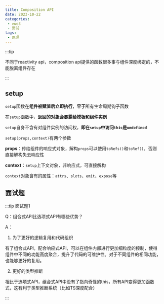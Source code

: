 ```yaml
---
title: Composition API
date: 2023-10-22
categories:
 - vue3
 - 面试
tags:
 - 原理
---
```


:::tip

不同于reactivity api，composition api提供的函数很多事与组件深度绑定的，不能脱离组件存在

:::

## setup

`setup`函数在**组件被赋值后立即执行**，**早于**所有生命周期钩子函数

在`setup`函数中，**返回的对象会暴露给模板和组件实例**

`setup`自身不含有对组件实例的访问权，**即在`setup`中访问`this`是`undefined`**

`setup(props,context)`有两个参数

**props**：传给组件的响应式对象，解构`props`可以使用`toRefs()`和`toRef()`，否则直接解构失去响应性

**context**：`setup`上下文对象，非响应式，可直接解构

`context`对象含有的属性：`attrs`、`slots`、`emit`、`expose`等

## 面试题

:::tip 面试题1

Q：组合式API比选项式API有哪些优势？

A：

1. 为了更好的逻辑复用和代码组织

有了组合式API，配合响应式API，可以在组件内部进行更加细粒度的控制，使得组件中不同的功能高度聚合，提升了代码的可维护性。对于不同组件的相同功能，也能够更好的复用。

2. 更好的类型推断

相比于选项式API，组合式API中没有了指向奇怪的this，所有API变得更加函数式，这有利于类型推断系统（比如TS深度配合）

:::